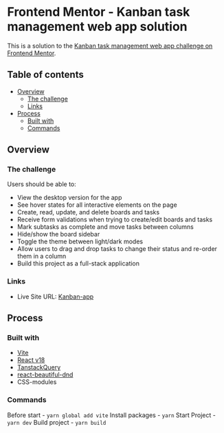 # Frontend Mentor - Kanban task management web app solution

This is a solution to the [Kanban task management web app challenge on Frontend Mentor](https://www.frontendmentor.io/challenges/kanban-task-management-web-app-wgQLt-HlbB).

## Table of contents

- [Overview](#overview)
  - [The challenge](#the-challenge)
  - [Links](#links)
- [Process](#process)
  - [Built with](#built-with)
  - [Commands](#commands)

## Overview

### The challenge

Users should be able to:

- View the desktop version for the app
- See hover states for all interactive elements on the page
- Create, read, update, and delete boards and tasks
- Receive form validations when trying to create/edit boards and tasks
- Mark subtasks as complete and move tasks between columns
- Hide/show the board sidebar
- Toggle the theme between light/dark modes
- Allow users to drag and drop tasks to change their status and re-order them in a column
- Build this project as a full-stack application

### Links

- Live Site URL: [Kanban-app](https://kanban-boards-demo-app.netlify.app)

## Process

### Built with

- [Vite](https://vitejs.dev/guide/)
- [React v18](https://reactjs.org/)
- [TanstackQuery](https://tanstack.com/query/latest/docs/framework/react/overview)
- [react-beautiful-dnd](https://github.com/atlassian/react-beautiful-dnd)
- CSS-modules

### Commands

Before start - `yarn global add vite`
Install packages - `yarn`
Start Project - `yarn dev`
Build project - `yarn build`
